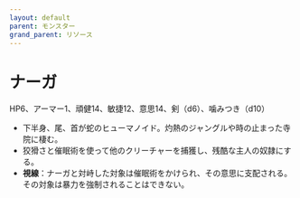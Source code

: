 ```yaml
---
layout: default
parent: モンスター
grand_parent: リソース
---
```


# ナーガ

HP6、アーマー1、頑健14、敏捷12、意思14、剣（d6）、噛みつき（d10）

- 下半身、尾、首が蛇のヒューマノイド。灼熱のジャングルや時の止まった寺院に棲む。
- 狡猾さと催眠術を使って他のクリーチャーを捕獲し、残酷な主人の奴隷にする。
- **視線**：ナーガと対峙した対象は催眠術をかけられ、その意思に支配される。その対象は暴力を強制されることはできない。